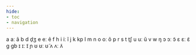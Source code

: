 ```yaml
---
hide:
- toc
- navigation
---
```

a
aː
ã
b
d
d̠ʒ
e
eː
ẽ
f
h
i
iː
ĩ
j
k
kp
l
m
n
o
oː
õ
p
r
s
t
t̠ʃ
u
uː
ũ
v
w
ŋ
ɔ
ɔː
ɔ̃
ɛ
ɛː
ɛ̃
ɡ
ɡb
ɪ
ɪː
ɪ̃
ɲ
ʊ
ʊː
ʊ̃
ʌ
ʌː
ʌ̃

